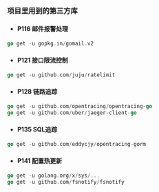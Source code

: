 ### 项目里用到的第三方库

- #### P116 邮件报警处理
```go
go get -u gopkg.in/gomail.v2
```
- #### P121 接口限流控制
```go
go get -u github.com/juju/ratelimit
```

- #### P128 链路追踪
```go
go get -u github.com/opentracing/opentracing-go
go get -u github.com/uber/jaeger-client-go
```

- #### P135 SQL追踪
```go
go get -u github.com/eddycjy/opentracing-gorm
```

- #### P141 配置热更新
```go
go get -u golang.org/x/sys/...
go get -u github.com/fsnotify/fsnotify
```
